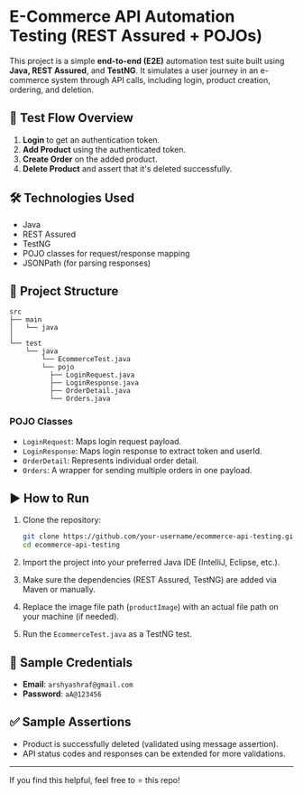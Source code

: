 # E-Commerce API Automation Testing (REST Assured + POJOs)

This project is a simple **end-to-end (E2E)** automation test suite built using **Java, REST Assured**, and **TestNG**. It simulates a user journey in an e-commerce system through API calls, including login, product creation, ordering, and deletion.

## 📌 Test Flow Overview

1. **Login** to get an authentication token.
2. **Add Product** using the authenticated token.
3. **Create Order** on the added product.
4. **Delete Product** and assert that it's deleted successfully.

## 🛠️ Technologies Used

- Java
- REST Assured
- TestNG
- POJO classes for request/response mapping
- JSONPath (for parsing responses)

## 📁 Project Structure

```
src
├── main
│   └── java
│       
└── test
    └── java
        └── EcommerceTest.java
        └── pojo
          ├── LoginRequest.java
          ├── LoginResponse.java
          ├── OrderDetail.java
          └── Orders.java
```

### POJO Classes

- `LoginRequest`: Maps login request payload.
- `LoginResponse`: Maps login response to extract token and userId.
- `OrderDetail`: Represents individual order detail.
- `Orders`: A wrapper for sending multiple orders in one payload.

## ▶️ How to Run

1. Clone the repository:

   ```bash
   git clone https://github.com/your-username/ecommerce-api-testing.git
   cd ecommerce-api-testing
   ```

2. Import the project into your preferred Java IDE (IntelliJ, Eclipse, etc.).

3. Make sure the dependencies (REST Assured, TestNG) are added via Maven or manually.

4. Replace the image file path (`productImage`) with an actual file path on your machine (if needed).

5. Run the `EcommerceTest.java` as a TestNG test.

## 📌 Sample Credentials

- **Email**: `arshyashraf@gmail.com`
- **Password**: `aA@123456`


## ✅ Sample Assertions

- Product is successfully deleted (validated using message assertion).
- API status codes and responses can be extended for more validations.



---

If you find this helpful, feel free to ⭐️ this repo!
